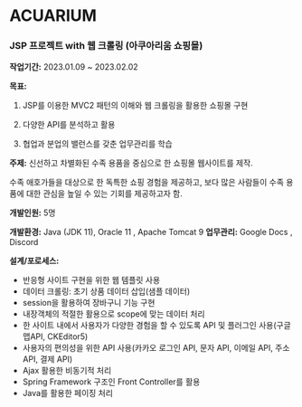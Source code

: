 # ACUARIUM
### JSP 프로젝트 with 웹 크롤링 (아쿠아리움 쇼핑몰)
**작업기간:** 2023.01.09 ~ 2023.02.02  

**목표:** 

1) JSP를 이용한 MVC2 패턴의 이해와 웹 크롤링을 활용한 쇼핑몰 구현

2) 다양한 API를 분석하고 활용
  
3) 협업과 분업의 밸런스를 갖춘 업무관리를 학습

**주제:** 신선하고 차별화된 수족 용품을 중심으로 한 쇼핑몰 웹사이트를 제작. 

수족 애호가들을 대상으로 한 독특한 쇼핑 경험을 제공하고, 보다 많은 사람들이 수족 용품에 대한 관심을 높일 수 있는 기회를 제공하고자 함.

**개발인원:** 5명

**개발환경:** Java (JDK 11), Oracle 11 , Apache Tomcat 9 **업무관리:** Google Docs , Discord

**설계/포로세스:**
- 반응형 사이트 구현을 위한 웹 템플릿 사용
- 데이터 크롤링: 초기 상품 데이터 삽입(샘플 데이터)
- session을 활용하여 장바구니 기능 구현
- 내장객체의 적절한 활용으로 scope에 맞는 데이터 처리
- 한 사이트 내에서 사용자가 다양한 경험을 할 수 있도록 API 및 플러그인 사용(구글맵API, CKEditor5)
- 사용자의 편의성을 위한 API 사용(카카오 로그인 API, 문자 API, 이메일 API, 주소 API, 결제 API)
- Ajax 활용한 비동기적 처리
- Spring Framework 구조인 Front Controller를 활용 
- Java를 활용한 페이징 처리

 


